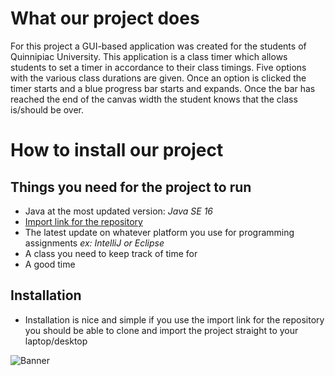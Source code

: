 # What our project does

For this project a GUI-based application was created for the students of Quinnipiac University. This application is a class timer which allows students to set a timer in accordance to their class timings. Five options with the various class durations are given. Once an option is clicked the timer starts and a blue progress bar starts and expands. Once the bar has reached the end of the canvas width the student knows that the class is/should be over.

# How to install our project 
## Things you need for the project to run 
- Java at the most updated version: _Java SE 16_
- [Import link for the repository](https://github.com/amandaqu18/ClassTimer.git) 
- The latest update on whatever platform you use for programming assignments _ex: IntelliJ or Eclipse_
- A class you need to keep track of time for 
- A good time 
## Installation 
- Installation is nice and simple if you use the import link for the repository you should be able to clone and import the project straight to your laptop/desktop


![Banner](./banner.jpeg)
